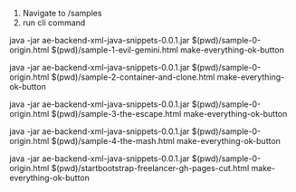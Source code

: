 1. Navigate to /samples
2. run cli command

java -jar ae-backend-xml-java-snippets-0.0.1.jar $(pwd)/sample-0-origin.html $(pwd)/sample-1-evil-gemini.html make-everything-ok-button

java -jar ae-backend-xml-java-snippets-0.0.1.jar $(pwd)/sample-0-origin.html $(pwd)/sample-2-container-and-clone.html make-everything-ok-button

java -jar ae-backend-xml-java-snippets-0.0.1.jar $(pwd)/sample-0-origin.html $(pwd)/sample-3-the-escape.html make-everything-ok-button

java -jar ae-backend-xml-java-snippets-0.0.1.jar $(pwd)/sample-0-origin.html $(pwd)/sample-4-the-mash.html make-everything-ok-button

java -jar ae-backend-xml-java-snippets-0.0.1.jar $(pwd)/sample-0-origin.html $(pwd)/startbootstrap-freelancer-gh-pages-cut.html make-everything-ok-button
